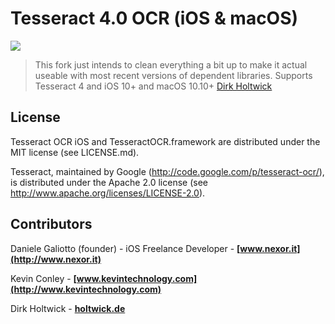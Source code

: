 # Tesseract 4.0 OCR (iOS & macOS)

[![](https://img.shields.io/cocoapods/l/TesseractOCRiOS.svg)](https://github.com/gali8/Tesseract-OCR-iOS/blob/master/LICENSE.md)

> This fork just intends to clean everything a bit up to make it actual useable with most recent versions of dependent libraries. Supports Tesseract 4 and iOS 10+ and macOS 10.10+
> [Dirk Holtwick](https://holtwick.de)

## License

Tesseract OCR iOS and TesseractOCR.framework are distributed under the MIT
license (see LICENSE.md).

Tesseract, maintained by Google (http://code.google.com/p/tesseract-ocr/), is
distributed under the Apache 2.0 license (see
http://www.apache.org/licenses/LICENSE-2.0).

## Contributors

Daniele Galiotto (founder) - iOS Freelance Developer -
**[www.nexor.it](http://www.nexor.it)**

Kevin Conley - **[www.kevintechnology.com](http://www.kevintechnology.com)**

Dirk Holtwick - **[holtwick.de](https://holtwick.de)**

